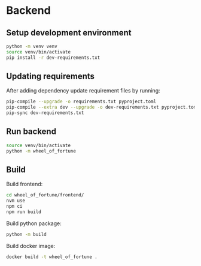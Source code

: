 

# Backend

## Setup development environment


```bash
python -m venv venv
source venv/bin/activate
pip install -r dev-requirements.txt
```

## Updating requirements

After adding dependency update requirement files by running:

```bash
pip-compile --upgrade -o requirements.txt pyproject.toml
pip-compile --extra dev --upgrade -o dev-requirements.txt pyproject.toml
pip-sync dev-requirements.txt
```

## Run backend

```bash
source venv/bin/activate
python -m wheel_of_fortune
```
 
## Build

Build frontend:

```bash
cd wheel_of_fortune/frontend/
nvm use
npm ci
npm run build
```

Build python package:

```bash
python -m build
```

Build docker image:

```bash
docker build -t wheel_of_fortune .
```
